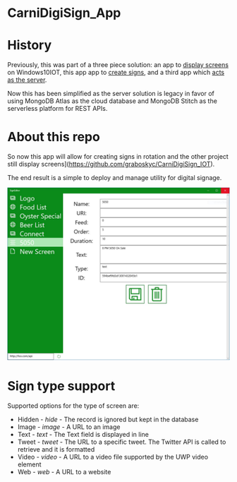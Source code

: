 # CarniDigiSign_App

# History
Previously, this was part of a three piece solution: an app to [display screens](https://github.com/graboskyc/CarniDigiSign_IOT) on Windows10IOT, this app app to [create signs](https://github.com/graboskyc/CarniDigiSign_App), and a third app which [acts as the server](https://github.com/graboskyc/CarniDigiSign_Server).

Now this has been simplified as the server solution is legacy in favor of using MongoDB Atlas as the cloud database and MongoDB Stitch as the serverless platform for REST APIs.

# About this repo

So now this app will allow for creating signs in rotation and the other project still display screens](https://github.com/graboskyc/CarniDigiSign_IOT).

The end result is a simple to deploy and manage utility for digital signage. 

![](SS/ss01.jpg)

# Sign type support

Supported options for the type of screen are:
* Hidden - _hide_ - The record is ignored but kept in the database
* Image - _image_ - A URL to an image
* Text - _text_ - The Text field is displayed in line
* Tweet - _tweet_ - The URL to a specific tweet. The Twitter API is called to retrieve and it is formatted
* Video - _video_ - A URL to a video file supported by the UWP video element
* Web - _web_ - A URL to a website
